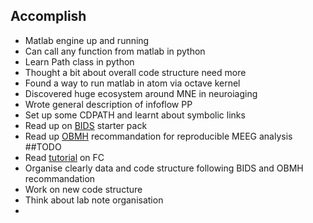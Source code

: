 ## Accomplish
* Matlab engine up and running
* Can call any function from matlab in python
* Learn Path class in python
* Thought a bit about overall code structure need more
* Found a way to run matlab in atom via octave kernel
* Discovered huge ecosystem around MNE in neuroiaging
* Wrote general description of infoflow PP
* Set up some CDPATH and learnt about symbolic links
* Read up on [BIDS](https://bids.neuroimaging.io/getting_started.html) starter pack
* Read up [OBMH](https://cobidasmeeg.wordpress.com/) recommandation for reproducible MEEG analysis
##TODO
* Read [tutorial](https://ieeexplore.ieee.org/stamp/stamp.jsp?tp=&arnumber=8708690) on FC
* Organise clearly data and code structure following BIDS and OBMH recommandation
* Work on new code structure
* Think about lab note organisation
* 
